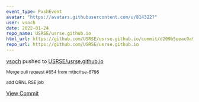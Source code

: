 ```yaml
---
event_type: PushEvent
avatar: "https://avatars.githubusercontent.com/u/814322?"
user: vsoch
date: 2022-01-24
repo_name: USRSE/usrse.github.io
html_url: https://github.com/USRSE/usrse.github.io/commit/d209b5eeac0a97c8f63da5e37db3e39109a36677
repo_url: https://github.com/USRSE/usrse.github.io
---
```


<a href='https://github.com/vsoch' target='_blank'>vsoch</a> pushed to <a href='https://github.com/USRSE/usrse.github.io' target='_blank'>USRSE/usrse.github.io</a>

<small>Merge pull request #654 from mtbc/rse-6796

add ORNL RSE job</small>

<a href='https://github.com/USRSE/usrse.github.io/commit/d209b5eeac0a97c8f63da5e37db3e39109a36677' target='_blank'>View Commit</a>
